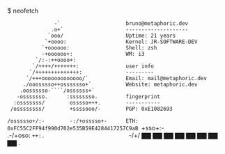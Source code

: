 $ neofetch

                   -`                     bruno@metaphoric.dev
                  .o+`                    --------------------
                 `ooo/                    Uptime: 21 years
                `+oooo:                   Kernel: JR-SOFTWARE-DEV
               `+oooooo:                  Shell: zsh
               -+oooooo+:                 WM: i3
             `/:-:++oooo+:
            `/++++/+++++++:               user info
           `/++++++++++++++:              ---------
          `/+++ooooooooooooo/`            Email: mail@metaphoric.dev
         ./ooosssso++osssssso+`           Website: metaphoric.dev
        .oossssso-````/ossssss+`
       -osssssso.      :ssssssso.         fingerprint
      :osssssss/        osssso+++.        -----------
     /ossssssss/        +ssssooo/-        PGP: 0xE1082693
   `/ossssso+/:-        -:/+osssso+-      ETH: 0xFC55C2FF94f990d702e535B59E4284417257C9aB
  `+sso+:-`                 `.-/+oso:
 `++:.                           `-/+/    ▇▇ ▇▇ ▇▇ ▇▇ ▇▇ ▇▇ ▇▇ ▇▇
 .`                                 `     
                                                                                                   